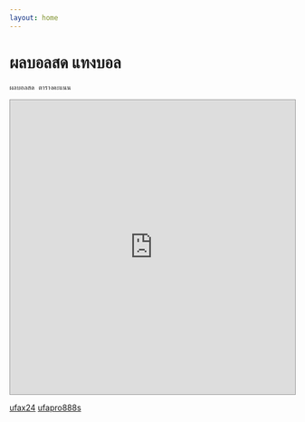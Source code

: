 ```yaml
---
layout: home
---
```

<div class="container max-w-screen-md py-24 md:py-28 mx-auto px-4 sm:px-6 lg:px-8">
<h1 class="text-4xl font-black">ผลบอลสด แทงบอล</h1>

    ผลบอลสด ตารางคะแนน

<style> #iframe-score108{ margin:0px; border: 1px solid #999; } </style>
<iframe id="iframe-score108" width="100%" height="520" frameborder="0" scrolling="no" src="https://www.score108.com/soccer/scoreAPI" ></iframe> 


</div>

[ufax24](https://ufax24.com) [ufapro888s](https://ufapro888s.co)